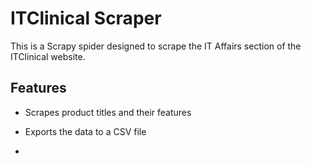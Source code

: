 # ITClinical Scraper

This is a Scrapy spider designed to scrape the IT Affairs section of the ITClinical website.

## Features
- Scrapes product titles and their features
- Exports the data to a CSV file

- 
